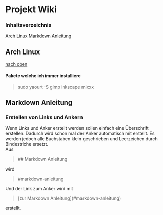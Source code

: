 # Projekt Wiki
   
   
### Inhaltsverzeichnis

[Arch Linux](#arch-linux)
[Markdown Anleitung](#markdown-anleitung)



   
   
   
## Arch Linux
[nach oben](#inhaltsverzeichnis)
#### Pakete welche ich immer installiere
>sudo yaourt -S gimp inkscape mixxx
   
## Markdown Anleitung
### Erstellen von Links und Ankern
Wenn Links und Anker erstellt werden sollen einfach eine Überschrift erstellen. Dadurch wird schon mal der Anker automatisch mit erstellt. Es werden jedoch alle Buchstaben klein geschrieben und Leerzeichen durch Bindestriche ersetzt.   
Aus
>\## Markdown Anleitung

wird
>\#markdown-anleitung

Und der Link zum Anker wird mit
>\[zur Markdown Anleitung](#markdown-anleitung)

erstellt.
